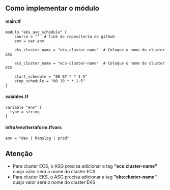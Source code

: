 ## Como implementar o módulo

#### main.tf
```hcl
modulo "eks_asg_schedule" {
    source = ""  # link do repositorio do github
    env = var.env

    eks_cluster_name = "eks-cluster-name"  # Coloque o nome do cluster EKS

    ecs_cluster_name = "ecs-cluster-name"  # Coloque o nome do cluster ECS

    start_schedule = "00 07 * * 1-5"
    stop_schedule = "00 19 * * 1-5"
}
```

#### vaiables.tf
```hcl
variable "env" {
  type = string
}
```

#### infra/env/terraform.tfvars
```hcl
env = "dev | homolog | prod"
```

## Atenção
* Para cluster ECS, o ASG precisa adicionar a tag **"ecs:cluster-name"** cusjo valor será o nome do cluster ECS
* Para cluster EKS, o ASG precisa adicionar a tag **"eks:cluster-name"** cusjo valor será o nome do cluster EKS
